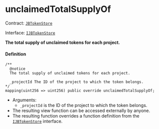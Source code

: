# unclaimedTotalSupplyOf

Contract: [`JBTokenStore`](/dev/deprecated/v2/contracts/jbtokenstore/README.md)​‌

Interface: [`IJBTokenStore`](/dev/deprecated/v2/interfaces/ijbtokenstore.md)

**The total supply of unclaimed tokens for each project.**

#### Definition

```
/**
  @notice
  The total supply of unclaimed tokens for each project.

  _projectId The ID of the project to which the token belongs.
*/
mapping(uint256 => uint256) public override unclaimedTotalSupplyOf;
```

* Arguments:
  * `_projectId` is the ID of the project to which the token belongs.
* The resulting view function can be accessed externally by anyone.
* The resulting function overrides a function definition from the [`IJBTokenStore`](/dev/deprecated/v2/interfaces/ijbtokenstore.md) interface.
